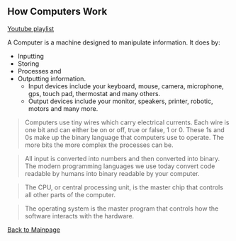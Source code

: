 ## How Computers Work
[Youtube playlist](https://www.youtube.com/playlist?list=PLzdnOPI1iJNcsRwJhvksEo1tJqjIqWbN-)

A Computer is a machine designed to manipulate information.
It does by:
+ Inputting
+ Storing
+ Processes and
+ Outputting information.
    + Input devices include your keyboard, mouse, camera, microphone, gps, touch pad, thermostat and many others.
    + Output devices include your monitor, speakers, printer, robotic, motors and many more.

>Computers use tiny wires which carry electrical currents. Each wire is one bit and can either be on or off, true or false, 1 or 0. These 1s and 0s make up the binary language that computers use to operate. The more bits the more complex the processes can be.

>All input is converted into numbers and then converted into binary. The modern programming languages we use today convert code readable by humans into binary readable by your computer.

>The CPU, or central processing unit, is the master chip that controls all other parts of the computer. 

>The operating system is the master program that controls how the software interacts with the hardware.



[Back to Mainpage](../README.md)